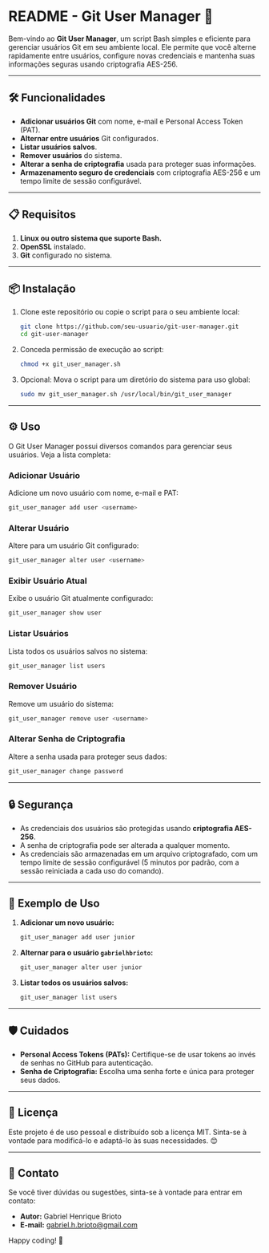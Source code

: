 
# README - Git User Manager 🚀

Bem-vindo ao **Git User Manager**, um script Bash simples e eficiente para gerenciar usuários Git em seu ambiente local. Ele permite que você alterne rapidamente entre usuários, configure novas credenciais e mantenha suas informações seguras usando criptografia AES-256.

---

## 🛠️ Funcionalidades

- **Adicionar usuários Git** com nome, e-mail e Personal Access Token (PAT).
- **Alternar entre usuários** Git configurados.
- **Listar usuários salvos**.
- **Remover usuários** do sistema.
- **Alterar a senha de criptografia** usada para proteger suas informações.
- **Armazenamento seguro de credenciais** com criptografia AES-256 e um tempo limite de sessão configurável.

---

## 📋 Requisitos

1. **Linux ou outro sistema que suporte Bash.**
2. **OpenSSL** instalado.
3. **Git** configurado no sistema.

---

## 📦 Instalação

1. Clone este repositório ou copie o script para o seu ambiente local:
   ```bash
   git clone https://github.com/seu-usuario/git-user-manager.git
   cd git-user-manager
   ```

2. Conceda permissão de execução ao script:
   ```bash
   chmod +x git_user_manager.sh
   ```

3. Opcional: Mova o script para um diretório do sistema para uso global:
   ```bash
   sudo mv git_user_manager.sh /usr/local/bin/git_user_manager
   ```

---

## ⚙️ Uso

O Git User Manager possui diversos comandos para gerenciar seus usuários. Veja a lista completa:

### **Adicionar Usuário**
Adicione um novo usuário com nome, e-mail e PAT:
```bash
git_user_manager add user <username>
```

### **Alterar Usuário**
Altere para um usuário Git configurado:
```bash
git_user_manager alter user <username>
```

### **Exibir Usuário Atual**
Exibe o usuário Git atualmente configurado:
```bash
git_user_manager show user
```

### **Listar Usuários**
Lista todos os usuários salvos no sistema:
```bash
git_user_manager list users
```

### **Remover Usuário**
Remove um usuário do sistema:
```bash
git_user_manager remove user <username>
```

### **Alterar Senha de Criptografia**
Altere a senha usada para proteger seus dados:
```bash
git_user_manager change password
```

---

## 🔒 Segurança

- As credenciais dos usuários são protegidas usando **criptografia AES-256**.
- A senha de criptografia pode ser alterada a qualquer momento.
- As credenciais são armazenadas em um arquivo criptografado, com um tempo limite de sessão configurável (5 minutos por padrão, com a sessão reiniciada a cada uso do comando).

---

## 🌟 Exemplo de Uso

1. **Adicionar um novo usuário:**
   ```bash
   git_user_manager add user junior
   ```

2. **Alternar para o usuário `gabrielhbrioto`:**
   ```bash
   git_user_manager alter user junior
   ```

3. **Listar todos os usuários salvos:**
   ```bash
   git_user_manager list users
   ```

---

## 🛡️ Cuidados

- **Personal Access Tokens (PATs):** Certifique-se de usar tokens ao invés de senhas no GitHub para autenticação.
- **Senha de Criptografia:** Escolha uma senha forte e única para proteger seus dados.

---

## 📜 Licença

Este projeto é de uso pessoal e distribuído sob a licença MIT. Sinta-se à vontade para modificá-lo e adaptá-lo às suas necessidades. 😊

---

## 📧 Contato

Se você tiver dúvidas ou sugestões, sinta-se à vontade para entrar em contato:

- **Autor:** Gabriel Henrique Brioto
- **E-mail:** gabriel.h.brioto@gmail.com

Happy coding! 🚀
